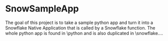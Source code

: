 # SnowSampleApp

The goal of this project is to take a sample python app and turn it into a Snowflake Native Application that is called by a Snowflake function.  The whole python app is found in \python  and is also duplicated in \snowflake\....